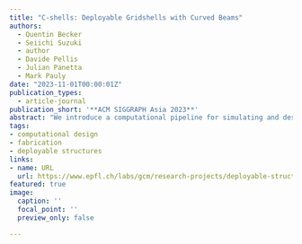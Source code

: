 ```yaml
---
title: "C-shells: Deployable Gridshells with Curved Beams"
authors:
  - Quentin Becker
  - Seiichi Suzuki
  - author
  - Davide Pellis
  - Julian Panetta
  - Mark Pauly
date: "2023-11-01T00:00:01Z"
publication_types:
  - article-journal
publication_short: '**ACM SIGGRAPH Asia 2023**'
abstract: "We introduce a computational pipeline for simulating and designing C-shells, a new class of planar-to-spatial deployable linkage structures. A C-shell is composed of curved flexible beams connected at rotational joints that can be assembled in a stress-free planar configuration. When actuated, the elastic beams deform and the assembly deploys towards the target 3D shape. We propose two alternative computational design approaches for C-shells: (i) Forward exploration simulates the deployed shape from a planar beam layout provided by the user. Once a satisfactory overall shape is found, a subsequent design optimization adapts the beam geometry to reduce the elastic energy of the linkage while preserving the target shape. (ii) Inverse design is facilitated by a new geometric flattening method that takes a design surface as input and computes an initial layout of piecewise straight linkage beams. Our design optimization algorithm then calculates the smooth curved beams to best reproduce the target shape at minimal elastic energy. We find that C-shells offer a rich space for design and show several studies that highlight new shape topologies that cannot be achieved with existing deployable linkage structures."
tags:
- computational design
- fabrication
- deployable structures
links:
- name: URL
  url: https://www.epfl.ch/labs/gcm/research-projects/deployable-structures/c-shells/
featured: true
image:
  caption: ''
  focal_point: ''
  preview_only: false

---
```

